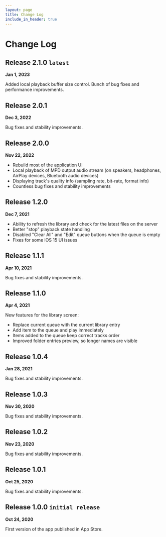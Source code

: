 ```yaml
---
layout: page
title: Change Log
include_in_header: true
---
```

# Change Log

## Release 2.1.0 `latest`
**Jan 1, 2023**

Added local playback buffer size control.
Bunch of bug fixes and performance improvements.

## Release 2.0.1
**Dec 3, 2022**

Bug fixes and stability improvements.

## Release 2.0.0
**Nov 22, 2022**

- Rebuild most of the application UI
- Local playback of MPD output audio stream (on speakers, headphones, AirPlay devices, Bluetooth audio devices)
- Displaying track's quality info (sampling rate, bit-rate, format info)
- Countless bug fixes and stability improvements

## Release 1.2.0
**Dec 7, 2021**

- Ability to refresh the library and check for the latest files on the server
- Better "stop" playback state handling
- Disabled "Clear All" and "Edit" queue buttons when the queue is empty
- Fixes for some iOS 15 UI issues

## Release 1.1.1
**Apr 10, 2021**

Bug fixes and stability improvements.


## Release 1.1.0
**Apr 4, 2021**

New features for the library screen:

- Replace current queue with the current library entry
- Add item to the queue and play immediately
- Items added to the queue keep correct tracks order
- Improved folder entries preview, so longer names are visible

## Release 1.0.4
**Jan 28, 2021**

Bug fixes and stability improvements.

## Release 1.0.3
**Nov 30, 2020**

Bug fixes and stability improvements.

## Release 1.0.2
**Nov 23, 2020**

Bug fixes and stability improvements.

## Release 1.0.1
**Oct 25, 2020**

Bug fixes and stability improvements.

## Release 1.0.0 `initial release`
**Oct 24, 2020**

First version of the app published in App Store.
